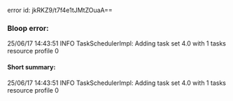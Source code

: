 error id: jkRKZ9/t7f4e1tJMtZOuaA==
### Bloop error:

25/06/17 14:43:51 INFO TaskSchedulerImpl: Adding task set 4.0 with 1 tasks resource profile 0
#### Short summary: 

25/06/17 14:43:51 INFO TaskSchedulerImpl: Adding task set 4.0 with 1 tasks resource profile 0